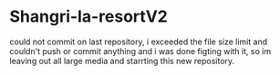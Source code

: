 # Shangri-la-resortV2
could not commit on last repository, i exceeded the file size limit and couldn't push or commit anything and i was done figting with it, so im leaving out all large media and starrting this new repository.
